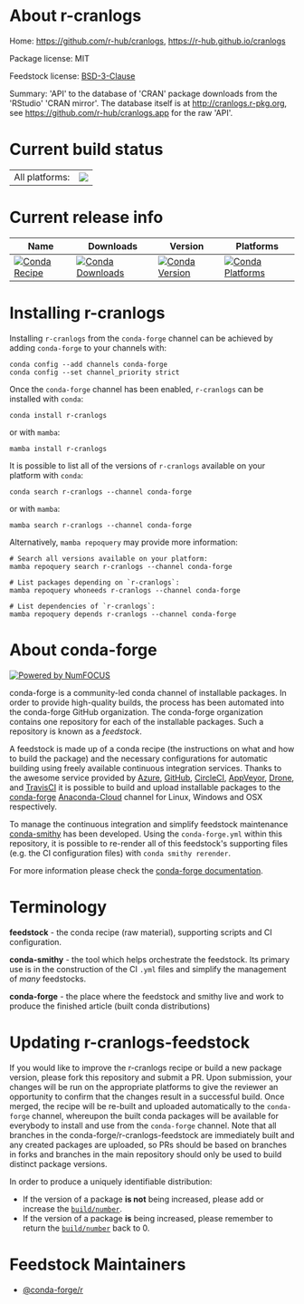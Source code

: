 About r-cranlogs
================

Home: https://github.com/r-hub/cranlogs, https://r-hub.github.io/cranlogs

Package license: MIT

Feedstock license: [BSD-3-Clause](https://github.com/conda-forge/r-cranlogs-feedstock/blob/main/LICENSE.txt)

Summary: 'API' to the database of 'CRAN' package downloads from the 'RStudio' 'CRAN mirror'. The database itself is at <http://cranlogs.r-pkg.org>, see <https://github.com/r-hub/cranlogs.app> for the raw 'API'.

Current build status
====================


<table><tr><td>All platforms:</td>
    <td>
      <a href="https://dev.azure.com/conda-forge/feedstock-builds/_build/latest?definitionId=12657&branchName=main">
        <img src="https://dev.azure.com/conda-forge/feedstock-builds/_apis/build/status/r-cranlogs-feedstock?branchName=main">
      </a>
    </td>
  </tr>
</table>

Current release info
====================

| Name | Downloads | Version | Platforms |
| --- | --- | --- | --- |
| [![Conda Recipe](https://img.shields.io/badge/recipe-r--cranlogs-green.svg)](https://anaconda.org/conda-forge/r-cranlogs) | [![Conda Downloads](https://img.shields.io/conda/dn/conda-forge/r-cranlogs.svg)](https://anaconda.org/conda-forge/r-cranlogs) | [![Conda Version](https://img.shields.io/conda/vn/conda-forge/r-cranlogs.svg)](https://anaconda.org/conda-forge/r-cranlogs) | [![Conda Platforms](https://img.shields.io/conda/pn/conda-forge/r-cranlogs.svg)](https://anaconda.org/conda-forge/r-cranlogs) |

Installing r-cranlogs
=====================

Installing `r-cranlogs` from the `conda-forge` channel can be achieved by adding `conda-forge` to your channels with:

```
conda config --add channels conda-forge
conda config --set channel_priority strict
```

Once the `conda-forge` channel has been enabled, `r-cranlogs` can be installed with `conda`:

```
conda install r-cranlogs
```

or with `mamba`:

```
mamba install r-cranlogs
```

It is possible to list all of the versions of `r-cranlogs` available on your platform with `conda`:

```
conda search r-cranlogs --channel conda-forge
```

or with `mamba`:

```
mamba search r-cranlogs --channel conda-forge
```

Alternatively, `mamba repoquery` may provide more information:

```
# Search all versions available on your platform:
mamba repoquery search r-cranlogs --channel conda-forge

# List packages depending on `r-cranlogs`:
mamba repoquery whoneeds r-cranlogs --channel conda-forge

# List dependencies of `r-cranlogs`:
mamba repoquery depends r-cranlogs --channel conda-forge
```


About conda-forge
=================

[![Powered by
NumFOCUS](https://img.shields.io/badge/powered%20by-NumFOCUS-orange.svg?style=flat&colorA=E1523D&colorB=007D8A)](https://numfocus.org)

conda-forge is a community-led conda channel of installable packages.
In order to provide high-quality builds, the process has been automated into the
conda-forge GitHub organization. The conda-forge organization contains one repository
for each of the installable packages. Such a repository is known as a *feedstock*.

A feedstock is made up of a conda recipe (the instructions on what and how to build
the package) and the necessary configurations for automatic building using freely
available continuous integration services. Thanks to the awesome service provided by
[Azure](https://azure.microsoft.com/en-us/services/devops/), [GitHub](https://github.com/),
[CircleCI](https://circleci.com/), [AppVeyor](https://www.appveyor.com/),
[Drone](https://cloud.drone.io/welcome), and [TravisCI](https://travis-ci.com/)
it is possible to build and upload installable packages to the
[conda-forge](https://anaconda.org/conda-forge) [Anaconda-Cloud](https://anaconda.org/)
channel for Linux, Windows and OSX respectively.

To manage the continuous integration and simplify feedstock maintenance
[conda-smithy](https://github.com/conda-forge/conda-smithy) has been developed.
Using the ``conda-forge.yml`` within this repository, it is possible to re-render all of
this feedstock's supporting files (e.g. the CI configuration files) with ``conda smithy rerender``.

For more information please check the [conda-forge documentation](https://conda-forge.org/docs/).

Terminology
===========

**feedstock** - the conda recipe (raw material), supporting scripts and CI configuration.

**conda-smithy** - the tool which helps orchestrate the feedstock.
                   Its primary use is in the construction of the CI ``.yml`` files
                   and simplify the management of *many* feedstocks.

**conda-forge** - the place where the feedstock and smithy live and work to
                  produce the finished article (built conda distributions)


Updating r-cranlogs-feedstock
=============================

If you would like to improve the r-cranlogs recipe or build a new
package version, please fork this repository and submit a PR. Upon submission,
your changes will be run on the appropriate platforms to give the reviewer an
opportunity to confirm that the changes result in a successful build. Once
merged, the recipe will be re-built and uploaded automatically to the
`conda-forge` channel, whereupon the built conda packages will be available for
everybody to install and use from the `conda-forge` channel.
Note that all branches in the conda-forge/r-cranlogs-feedstock are
immediately built and any created packages are uploaded, so PRs should be based
on branches in forks and branches in the main repository should only be used to
build distinct package versions.

In order to produce a uniquely identifiable distribution:
 * If the version of a package **is not** being increased, please add or increase
   the [``build/number``](https://docs.conda.io/projects/conda-build/en/latest/resources/define-metadata.html#build-number-and-string).
 * If the version of a package **is** being increased, please remember to return
   the [``build/number``](https://docs.conda.io/projects/conda-build/en/latest/resources/define-metadata.html#build-number-and-string)
   back to 0.

Feedstock Maintainers
=====================

* [@conda-forge/r](https://github.com/conda-forge/r/)

